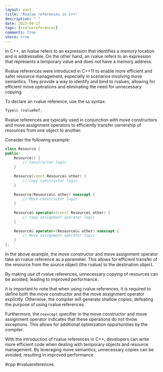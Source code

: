 ```yaml
---
layout: post
title: "Rvalue references in C++"
description: " "
date: 2023-09-27
tags: [rvaluereferences]
comments: true
share: true
---
```


In C++, an lvalue refers to an expression that identifies a memory location and is addressable. On the other hand, an rvalue refers to an expression that represents a temporary value and does not have a memory address.

Rvalue references were introduced in C++11 to enable more efficient and safer resource management, especially in scenarios involving move semantics. They provide a way to identify and bind to rvalues, allowing for efficient move operations and eliminating the need for unnecessary copying.

To declare an rvalue reference, use the `&&` syntax:

```cpp
Type&& rvalueRef;
```

Rvalue references are typically used in conjunction with move constructors and move assignment operators to efficiently transfer ownership of resources from one object to another. 

Consider the following example:

```cpp
class Resource {
public:
    Resource() {
        // Constructor logic
    }
    
    Resource(const Resource& other) {
        // Copy constructor logic
    }
    
    Resource(Resource&& other) noexcept {
        // Move constructor logic
    }
    
    Resource& operator=(const Resource& other) {
        // Copy assignment operator logic
    }
    
    Resource& operator=(Resource&& other) noexcept {
        // Move assignment operator logic
    }
};
```

In the above example, the move constructor and move assignment operator take an rvalue reference as a parameter. This allows for efficient transfer of the resource from the source object (the rvalue) to the destination object.

By making use of rvalue references, unnecessary copying of resources can be avoided, leading to improved performance.

It is important to note that when using rvalue references, it is required to define both the move constructor and the move assignment operator explicitly. Otherwise, the compiler will generate shallow copies, defeating the purpose of using rvalue references.

Furthermore, the `noexcept` specifier in the move constructor and move assignment operator indicates that these operations do not throw exceptions. This allows for additional optimization opportunities by the compiler.

With the introduction of rvalue references in C++, developers can write more efficient code when dealing with temporary objects and resource management. By leveraging move semantics, unnecessary copies can be avoided, resulting in improved performance.

#cpp #rvaluereferences